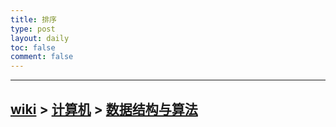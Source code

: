 ```yaml
---
title: 排序
type: post
layout: daily
toc: false
comment: false
---
```

---
[wiki](/gknows/wiki) > [计算机](/gknows/计算机) > [数据结构与算法](/gknows/数据结构与算法)
---
